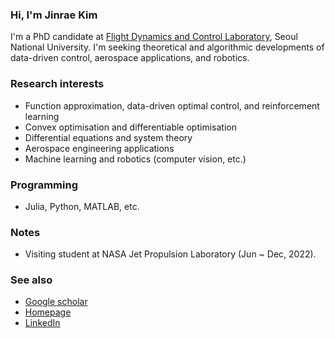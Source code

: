 ### Hi, I'm Jinrae Kim
I'm a PhD candidate at [Flight Dynamics and Control Laboratory](http://fdcl.snu.ac.kr/wordpress/), Seoul National University.
I'm seeking theoretical and algorithmic developments of data-driven control, aerospace applications, and robotics.

### Research interests
- Function approximation, data-driven optimal control, and reinforcement learning
- Convex optimisation and differentiable optimisation
- Differential equations and system theory
- Aerospace engineering applications
- Machine learning and robotics (computer vision, etc.)

### Programming
- Julia, Python, MATLAB, etc.

### Notes
- Visiting student at NASA Jet Propulsion Laboratory (Jun ~ Dec, 2022).

### See also
- [Google scholar](https://scholar.google.com/citations?user=K7wrYmoAAAAJ&hl=ko)
- [Homepage](https://www.notion.so/jinrae/Jinrae-Kim-00e9f9ff9fec4d329a18642f9c31e3e0)
- [LinkedIn](https://www.linkedin.com/in/jinrae-kim-1b1900195/)
